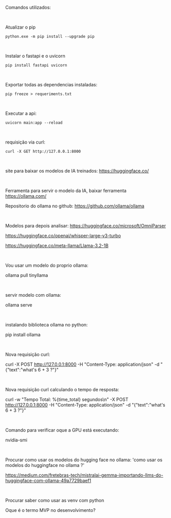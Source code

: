 Comandos utilizados:

<br>

Atualizar o pip
```
python.exe -m pip install --upgrade pip
```

<br>

Instalar o fastapi e o uvicorn
```
pip install fastapi uvicorn
```

<br>

Exportar todas as dependencias instaladas:
```
pip freeze > requeriments.txt
```

<br>

Executar a api:
```
uvicorn main:app --reload
```

<br>

requisição via curl:
```
curl -X GET http://127.0.0.1:8000
```

<br>

site para baixar os modelos de IA treinados:
https://huggingface.co/

<br>

Ferramenta para servir o modelo da IA, baixar ferramenta
https://ollama.com/

Repositorio do ollama no github:
https://github.com/ollama/ollama

<br>

Modelos para depois analisar:
https://huggingface.co/microsoft/OmniParser

https://huggingface.co/openai/whisper-large-v3-turbo

https://huggingface.co/meta-llama/Llama-3.2-1B

<br>

Vou usar um modelo do proprio ollama: 

ollama pull tinyllama

<br>

servir modelo com ollama:

ollama serve

<br>

instalando biblioteca ollama no python:

pip install ollama

<br>

Nova requisição curl:

curl -X POST http://127.0.0.1:8000 -H "Content-Type: application/json" -d "{\"text\":\"what's 6 + 3 ?\"}"

<br>

Nova requisição curl calculando o tempo de resposta:

curl -w "Tempo Total: %{time_total} segundos\n" -X POST http://127.0.0.1:8000 -H "Content-Type: application/json" -d "{\"text\":\"what's 6 + 3 ?\"}"

<br>

Comando para verificar oque a GPU está executando:

nvidia-smi 

<br>

Procurar como usar os modelos do hugging face no ollama:
'como usar os modelos do huggingface no ollama ?'

https://medium.com/fretebras-tech/mistralai-gemma-importando-llms-do-huggingface-com-ollama-49a7729baef1

<br>

Procurar saber como usar as venv com python

Oque é o termo MVP no desenvolvimento?